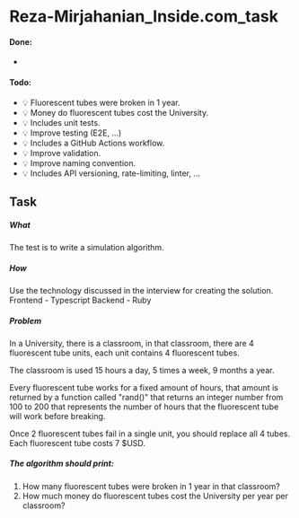 

# Reza-Mirjahanian_Inside.com_task




#### Done:
-




#### Todo:

- 💡 Fluorescent tubes were broken in 1 year.
- 💡 Money do fluorescent tubes cost the University.
- 💡 Includes unit tests.
- 💡 Improve testing (E2E, ...)
- 💡 Includes a GitHub Actions workflow.
- 💡 Improve validation.
- 💡 Improve naming convention.
- 💡 Includes API versioning, rate-limiting, linter, ...

## Task

##### What
The test is to write a simulation algorithm.

##### How
Use the technology discussed in the interview for creating the solution.
Frontend - Typescript
Backend - Ruby

##### Problem
In a University, there is a classroom, in that classroom, there are 4 fluorescent tube units, each unit contains 4 fluorescent tubes.

The classroom is used 15 hours a day, 5 times a week, 9 months a year.

Every fluorescent tube works for a fixed amount of hours, that amount is returned by a function called "rand()" that returns an integer number from 100 to 200 that represents the number of hours that the fluorescent tube will work before breaking.

Once 2 fluorescent tubes fail in a single unit, you should replace all 4 tubes. Each fluorescent tube costs 7 $USD.

##### The algorithm should print:
1. How many fluorescent tubes were broken in 1 year in that classroom?
2. How much money do fluorescent tubes cost the University per year per
   classroom?